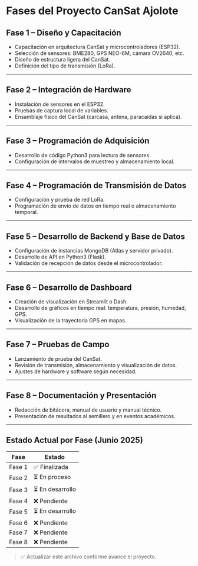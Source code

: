 # Fases del Proyecto CanSat Ajolote

## Fase 1 – Diseño y Capacitación
- Capacitación en arquitectura CanSat y microcontroladores (ESP32).
- Selección de sensores: BME280, GPS NEO-6M, cámara OV2640, etc.
- Diseño de estructura ligera del CanSat.
- Definición del tipo de transmisión (LoRa).

---

## Fase 2 – Integración de Hardware
- Instalación de sensores en el ESP32.
- Pruebas de captura local de variables.
- Ensamblaje físico del CanSat (carcasa, antena, paracaídas si aplica).

---

## Fase 3 – Programación de Adquisición
- Desarrollo de código Python3 para lectura de sensores.
- Configuración de intervalos de muestreo y almacenamiento local.

---

## Fase 4 – Programación de Transmisión de Datos
- Configuración y prueba de red LoRa.
- Programación de envío de datos en tiempo real o almacenamiento temporal.

---

## Fase 5 – Desarrollo de Backend y Base de Datos
- Configuración de instancias MongoDB (Atlas y servidor privado).
- Desarrollo de API en Python3 (Flask).
- Validación de recepción de datos desde el microcontrolador.

---

## Fase 6 – Desarrollo de Dashboard
- Creación de visualización en Streamlit o Dash.
- Desarrollo de gráficos en tiempo real: temperatura, presión, humedad, GPS.
- Visualización de la trayectoria GPS en mapas.

---

## Fase 7 – Pruebas de Campo
- Lanzamiento de prueba del CanSat.
- Revisión de transmisión, almacenamiento y visualización de datos.
- Ajustes de hardware y software según necesidad.

---

## Fase 8 – Documentación y Presentación
- Redacción de bitácora, manual de usuario y manual técnico.
- Presentación de resultados al semillero y en eventos académicos.

---

## Estado Actual por Fase (Junio 2025)

| Fase | Estado |
|---|---|
| Fase 1 | ✅ Finalizada |
| Fase 2 | ⏳ En proceso |
| Fase 3 | ⏳ En desarrollo |
| Fase 4 | ❌ Pendiente |
| Fase 5 | ⏳ En desarrollo |
| Fase 6 | ❌ Pendiente |
| Fase 7 | ❌ Pendiente |
| Fase 8 | ❌ Pendiente |

> ✅ Actualizar este archivo conforme avance el proyecto.

